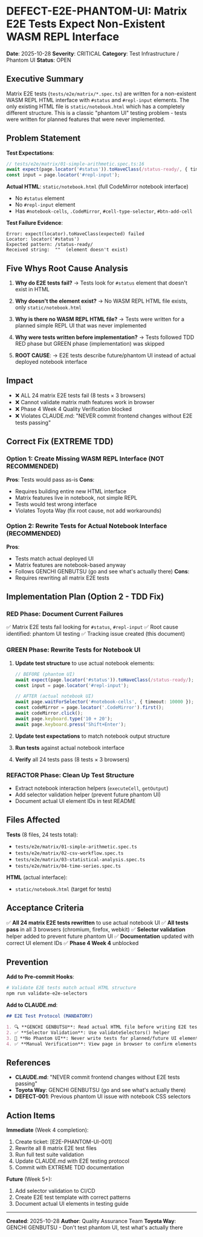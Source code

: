 # DEFECT-E2E-PHANTOM-UI: Matrix E2E Tests Expect Non-Existent WASM REPL Interface

**Date**: 2025-10-28
**Severity**: CRITICAL
**Category**: Test Infrastructure / Phantom UI
**Status**: OPEN

## Executive Summary

Matrix E2E tests (`tests/e2e/matrix/*.spec.ts`) are written for a non-existent WASM REPL HTML interface with `#status` and `#repl-input` elements. The only existing HTML file is `static/notebook.html` which has a completely different structure. This is a classic "phantom UI" testing problem - tests were written for planned features that were never implemented.

## Problem Statement

**Test Expectations**:
```typescript
// tests/e2e/matrix/01-simple-arithmetic.spec.ts:16
await expect(page.locator('#status')).toHaveClass(/status-ready/, { timeout: 10000 });
const input = page.locator('#repl-input');
```

**Actual HTML**: `static/notebook.html` (full CodeMirror notebook interface)
- No `#status` element
- No `#repl-input` element
- Has `#notebook-cells`, `.CodeMirror`, `#cell-type-selector`, `#btn-add-cell`

**Test Failure Evidence**:
```
Error: expect(locator).toHaveClass(expected) failed
Locator: locator('#status')
Expected pattern: /status-ready/
Received string:  ""  (element doesn't exist)
```

## Five Whys Root Cause Analysis

1. **Why do E2E tests fail?**
   → Tests look for `#status` element that doesn't exist in HTML

2. **Why doesn't the element exist?**
   → No WASM REPL HTML file exists, only `static/notebook.html`

3. **Why is there no WASM REPL HTML file?**
   → Tests were written for a planned simple REPL UI that was never implemented

4. **Why were tests written before implementation?**
   → Tests followed TDD RED phase but GREEN phase (implementation) was skipped

5. **ROOT CAUSE**:
   → E2E tests describe future/phantom UI instead of actual deployed notebook interface

## Impact

- ❌ ALL 24 matrix E2E tests fail (8 tests × 3 browsers)
- ❌ Cannot validate matrix math features work in browser
- ❌ Phase 4 Week 4 Quality Verification blocked
- ❌ Violates CLAUDE.md: "NEVER commit frontend changes without E2E tests passing"

## Correct Fix (EXTREME TDD)

### Option 1: Create Missing WASM REPL Interface (NOT RECOMMENDED)
**Pros**: Tests would pass as-is
**Cons**:
- Requires building entire new HTML interface
- Matrix features live in notebook, not simple REPL
- Tests would test wrong interface
- Violates Toyota Way (fix root cause, not add workarounds)

### Option 2: Rewrite Tests for Actual Notebook Interface (RECOMMENDED)
**Pros**:
- Tests match actual deployed UI
- Matrix features are notebook-based anyway
- Follows GENCHI GENBUTSU (go and see what's actually there)
**Cons**:
- Requires rewriting all matrix E2E tests

## Implementation Plan (Option 2 - TDD Fix)

### RED Phase: Document Current Failures
✅ Matrix E2E tests fail looking for `#status`, `#repl-input`
✅ Root cause identified: phantom UI testing
✅ Tracking issue created (this document)

### GREEN Phase: Rewrite Tests for Notebook UI
1. **Update test structure** to use actual notebook elements:
   ```typescript
   // BEFORE (phantom UI)
   await expect(page.locator('#status')).toHaveClass(/status-ready/);
   const input = page.locator('#repl-input');

   // AFTER (actual notebook UI)
   await page.waitForSelector('#notebook-cells', { timeout: 10000 });
   const codeMirror = page.locator('.CodeMirror').first();
   await codeMirror.click();
   await page.keyboard.type('10 + 20');
   await page.keyboard.press('Shift+Enter');
   ```

2. **Update test expectations** to match notebook output structure
3. **Run tests** against actual notebook interface
4. **Verify** all 24 tests pass (8 tests × 3 browsers)

### REFACTOR Phase: Clean Up Test Structure
- Extract notebook interaction helpers (`executeCell`, `getOutput`)
- Add selector validation helper (prevent future phantom UI)
- Document actual UI element IDs in test README

## Files Affected

**Tests** (8 files, 24 tests total):
- `tests/e2e/matrix/01-simple-arithmetic.spec.ts`
- `tests/e2e/matrix/02-csv-workflow.spec.ts`
- `tests/e2e/matrix/03-statistical-analysis.spec.ts`
- `tests/e2e/matrix/04-time-series.spec.ts`

**HTML** (actual interface):
- `static/notebook.html` (target for tests)

## Acceptance Criteria

✅ **All 24 matrix E2E tests rewritten** to use actual notebook UI
✅ **All tests pass** in all 3 browsers (chromium, firefox, webkit)
✅ **Selector validation** helper added to prevent future phantom UI
✅ **Documentation** updated with correct UI element IDs
✅ **Phase 4 Week 4** unblocked

## Prevention

**Add to Pre-commit Hooks**:
```bash
# Validate E2E tests match actual HTML structure
npm run validate-e2e-selectors
```

**Add to CLAUDE.md**:
```markdown
## E2E Test Protocol (MANDATORY)

1. 🔍 **GENCHI GENBUTSU**: Read actual HTML file before writing E2E tests
2. ✅ **Selector Validation**: Use validateSelectors() helper
3. 🚫 **No Phantom UI**: Never write tests for planned/future UI elements
4. ✅ **Manual Verification**: View page in browser to confirm elements exist
```

## References

- **CLAUDE.md**: "NEVER commit frontend changes without E2E tests passing"
- **Toyota Way**: GENCHI GENBUTSU (go and see what's actually there)
- **DEFECT-001**: Previous phantom UI issue with notebook CSS selectors

## Action Items

**Immediate** (Week 4 completion):
1. Create ticket: [E2E-PHANTOM-UI-001]
2. Rewrite all 8 matrix E2E test files
3. Run full test suite validation
4. Update CLAUDE.md with E2E testing protocol
5. Commit with EXTREME TDD documentation

**Future** (Week 5+):
1. Add selector validation to CI/CD
2. Create E2E test template with correct patterns
3. Document actual UI elements in testing guide

---

**Created**: 2025-10-28
**Author**: Quality Assurance Team
**Toyota Way**: GENCHI GENBUTSU - Don't test phantom UI, test what's actually there
